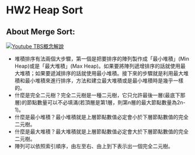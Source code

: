 
# HW2 Heap Sort
## About Merge Sort:
[![Youtube TBS概念解說](http://img.youtube.com/vi/YOUTUBE影片ID放在這裡/0.jpg)](https://www.youtube.com/watch?v=JSmFZMJURug)<br>
* 堆積排序有法兩個大步驟，第一個是把要排序的陣列製作成「最小堆積」(Min Heap)或是「最大堆積」(Max Heap)。如果要將陣列遞增排序的話就使用最大堆積；如果要遞減排序的話就使用最小堆積。接下來的步驟就是利用最大堆積和最小堆積來進行排序，方法和建立最大堆積或是最小堆積時是幾乎一樣的。<br>
* 什麼是完全二元樹？完全二元樹是一種二元樹，它只允許最後一層(最底下那層)的節點數量可以不必填滿(若頂層是第1層，則第n層的最大節點數量為2n-1)。<br>
* 什麼是最小堆積？最小堆積就是上層節點數值必定會小於下層節點數值的完全二元樹。<br>
* 什麼是最大堆積？最大堆積就是上層節點數值必定會大於下層節點數值的完全二元樹。<br>
* 陣列可以依照索引順序，由左至右、由上到下表示出一個完全二元樹。<br>

